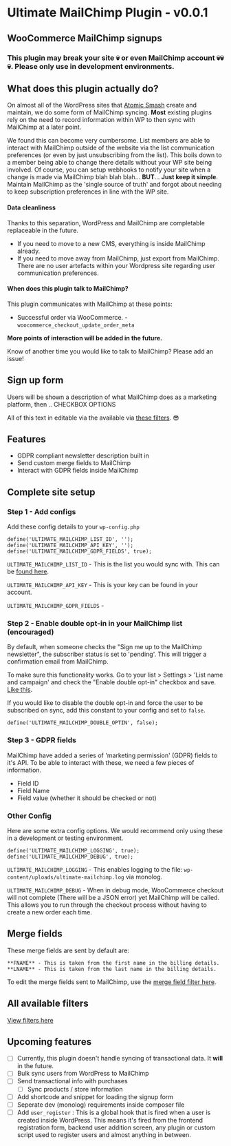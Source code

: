 # Ultimate MailChimp Plugin - v0.0.1
## WooCommerce MailChimp signups
### This plugin may break your site 💀 or even MailChimp account 💀💀💀. Please only use in development environments.

## What does this plugin actually do?

On almost all of the WordPress sites that [Atomic Smash](https://www.atomicsmash.co.uk) create and maintain, we do some form of MailChimp syncing. **Most** existing plugins rely on the need to record information within WP to then sync with MailChimp at a later point.

We found this can become very cumbersome. List members are able to interact with MailChimp outside of the website via the list communication preferences (or even by just unsubscribing from the list). This boils down to a member being able to change there details without your WP site being involved. Of course, you can setup webhooks to notify your site when a change is made via MailChimp blah blah blah... **BUT**... **Just keep it simple**. Maintain MailChimp as the 'single source of truth' and forgot about needing to keep subscription preferences in line with the WP site.

#### Data cleanliness

Thanks to this separation, WordPress and MailChimp are completable replaceable in the future.
- If you need to move to a new CMS, everything is inside MailChimp already.
- If you need to move away from MailChimp, just export from MailChimp. There are no user artefacts within your Wordpress site regarding user communication preferences.

#### When does this plugin talk to MailChimp?

This plugin communicates with MailChimp at these points:

- Successful order via WooCommerce. - `woocommerce_checkout_update_order_meta`

**More points of interaction will be added in the future.**

Know of another time you would like to talk to MailChimp? Please add an issue!

## Sign up form

Users will be shown a description of what MailChimp does as a marketing platform, then .. CHECKBOX OPTIONS

All of this text in editable via the available via [these filters](https://github.com/AtomicSmash/ultimate-mailchimp-plugin/wiki/Filters). 😎

## Features

- GDPR compliant newsletter description built in
- Send custom merge fields to MailChimp
- Interact with GDPR fields inside MailChimp

## Complete site setup

### Step 1 - Add configs

Add these config details to your `wp-config.php`

```
define('ULTIMATE_MAILCHIMP_LIST_ID', '');
define('ULTIMATE_MAILCHIMP_API_KEY', '');
define('ULTIMATE_MAILCHIMP_GDPR_FIELDS', true);
```

`ULTIMATE_MAILCHIMP_LIST_ID` - This is the list you would sync with. This can be [found here](https://user-images.githubusercontent.com/1636310/43076416-18e63d42-8e7c-11e8-907d-03074ba6879a.gif).

`ULTIMATE_MAILCHIMP_API_KEY` - This is your key can be found in your account.

`ULTIMATE_MAILCHIMP_GDPR_FIELDS` -

### Step 2 - Enable double opt-in in your MailChimp list (encouraged)

By default, when someone checks the "Sign me up to the MailChimp newsletter", the subscriber status is set to 'pending'. This will trigger a confirmation email from MailChimp.

To make sure this functionality works. Go to your list > Settings > 'List name and campaign' and check the "Enable double opt-in" checkbox and save. [Like this](https://user-images.githubusercontent.com/1636310/43076417-1901cf3a-8e7c-11e8-8a8f-c5f0e63a0ff7.gif).

If you would like to disable the double opt-in and force the user to be subscribed on sync, add this constant to your config and set to `false`.

```
define('ULTIMATE_MAILCHIMP_DOUBLE_OPTIN', false);
```

### Step 3 - GDPR fields

MailChimp have added a series of 'marketing permission' (GDPR) fields to it's API. To be able to interact with these, we need a few pieces of information.

- Field ID
- Field Name
- Field value (whether it should be checked or not)


### Other Config

Here are some extra config options. We would recommend only using these in a development or testing environment.

```
define('ULTIMATE_MAILCHIMP_LOGGING', true);
define('ULTIMATE_MAILCHIMP_DEBUG', true);
```

`ULTIMATE_MAILCHIMP_LOGGING` - This enables logging to the file: `wp-content/uploads/ultimate-mailchimp.log` via monolog.

`ULTIMATE_MAILCHIMP_DEBUG` - When in debug mode, WooCommerce checkout will not complete (There will be a JSON error) yet MailChimp will be called. This allows you to run through the checkout process without having to create a new order each time.


## Merge fields

These merge fields are sent by default are:

```
**FNAME** - This is taken from the first name in the billing details.
**LNAME** - This is taken from the last name in the billing details.
```

To edit the merge fields sent to MailChimp, use the [merge field filter here](https://github.com/AtomicSmash/ultimate-mailchimp-plugin/wiki/Filters).

## All available filters

[View filters here](https://github.com/AtomicSmash/ultimate-mailchimp-plugin/wiki/Filters)

## Upcoming features

- [ ] Currently, this plugin doesn't handle syncing of transactional data. It **will** in the future.
- [ ] Bulk sync users from WordPress to MailChimp
- [ ] Send transactional info with purchases
  - [ ] Sync products / store information
- [ ] Add shortcode and snippet for loading the signup form
- [ ] Seperate dev (monolog) requirements inside composer file
- [ ] Add `user_register` : This is a global hook that is fired when a user is created inside WordPress. This means it's fired from the frontend registration form, backend user addition screen, any plugin or custom script used to register users and almost anything in between.
